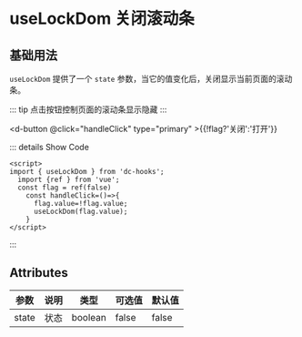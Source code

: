 <!--
 * @Date: 2023-10-18 13:01:07
 * @Auth: 2659946805@qq.com
 * @LastEditors: 2659946805@qq.com
 * @LastEditTime: 2023-11-10 11:07:31
 * @FilePath: \various-curious-ui\docs\hooks\useLockDom.md
-->

# useLockDom 关闭滚动条


## 基础用法
`useLockDom` 提供了一个 `state` 参数，当它的值变化后，关闭显示当前页面的滚动条。

::: tip
点击按钮控制页面的滚动条显示隐藏
:::


<d-button @click="handleClick"   type="primary" >{{!flag?'关闭':'打开'}}</d-button>

<script lang="ts" setup>
  import { useLockDom } from 'dc-hooks';
  import {ref } from 'vue';
  const flag = ref(false)
    const handleClick=()=>{
      flag.value=!flag.value;
      useLockDom(flag.value);
    }
</script>




::: details Show Code
```vue
<script>
import { useLockDom } from 'dc-hooks';
  import {ref } from 'vue';
  const flag = ref(false)
    const handleClick=()=>{
      flag.value=!flag.value;
      useLockDom(flag.value);
    }
</script>
```

:::

## Attributes

| 参数          | 说明 | 类型   | 可选值                                           | 默认值  |
| ---- | ---- | ------ | ------------------------------------------------ | ------- |
| state | 状态 | boolean | false                           | false |


